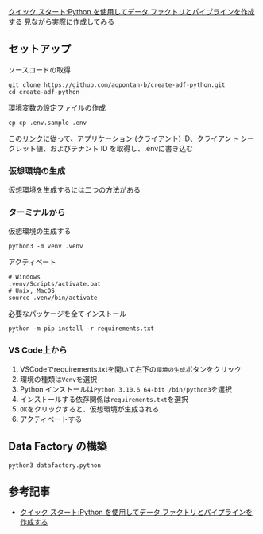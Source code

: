 [クイック スタート:Python を使用してデータ ファクトリとパイプラインを作成する](https://learn.microsoft.com/ja-jp/azure/data-factory/quickstart-create-data-factory-python) 見ながら実際に作成してみる

## セットアップ
ソースコードの取得
```
git clone https://github.com/aopontan-b/create-adf-python.git
cd create-adf-python
```

環境変数の設定ファイルの作成
```
cp cp .env.sample .env
```
この[リンク](https://learn.microsoft.com/ja-jp/azure/active-directory/develop/howto-create-service-principal-portal#register-an-application-with-azure-ad-and-create-a-service-principal)に従って、アプリケーション (クライアント) ID、クライアント シークレット値、およびテナント ID を取得し、.envに書き込む

### 仮想環境の生成
仮想環境を生成するには二つの方法がある

### ターミナルから
仮想環境の生成する
```
python3 -m venv .venv
```

アクティベート
```
# Windows
.venv/Scripts/activate.bat
# Unix, MacOS
source .venv/bin/activate
```

必要なパッケージを全てインストール
```
python -m pip install -r requirements.txt
```

### VS Code上から
1. VSCodeでrequirements.txtを開いて右下の`環境の生成`ボタンをクリック
2. 環境の種類は`Venv`を選択
3. Python インストールは`Python 3.10.6 64-bit /bin/python3`を選択
4. インストールする依存関係は`requirements.txt`を選択
5. `OK`をクリックすると、仮想環境が生成される
6. アクティベートする

## Data Factory の構築
```
python3 datafactory.python
```

## 参考記事
- [クイック スタート:Python を使用してデータ ファクトリとパイプラインを作成する](https://learn.microsoft.com/ja-jp/azure/data-factory/quickstart-create-data-factory-python)